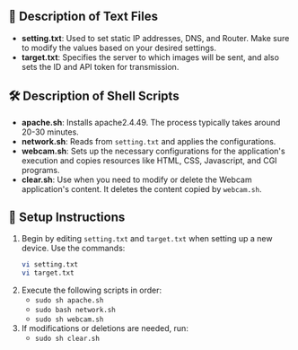 ## 📄 Description of Text Files
- **setting.txt**: Used to set static IP addresses, DNS, and Router. Make sure to modify the values based on your desired settings.
- **target.txt**: Specifies the server to which images will be sent, and also sets the ID and API token for transmission.

## 🛠️ Description of Shell Scripts
- **apache.sh**: Installs apache2.4.49. The process typically takes around 20-30 minutes.
- **network.sh**: Reads from `setting.txt` and applies the configurations.
- **webcam.sh**: Sets up the necessary configurations for the application's execution and copies resources like HTML, CSS, Javascript, and CGI programs.
- **clear.sh**: Use when you need to modify or delete the Webcam application's content. It deletes the content copied by `webcam.sh`.

## 🚀 Setup Instructions
1. Begin by editing `setting.txt` and `target.txt` when setting up a new device. Use the commands:
   ```sh
   vi setting.txt
   vi target.txt
3. Execute the following scripts in order: 
   - `sudo sh apache.sh`
   - `sudo bash network.sh`
   - `sudo sh webcam.sh`
4. If modifications or deletions are needed, run:
   - `sudo sh clear.sh`
